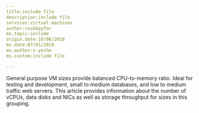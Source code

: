 ```yaml
---
title:include file
description:include file
services:virtual-machines
author:rockboyfor
ms.topic:include
origin.date:10/08/2018
ms.date:07/01/2019
ms.author:v-yeche
ms.custom:include file

---
```



General purpose VM sizes provide balanced CPU-to-memory ratio. Ideal for testing and development, small to medium databases, and low to medium traffic web servers. This article provides information about the number of vCPUs, data disks and NICs as well as storage throughput for sizes in this grouping. 


